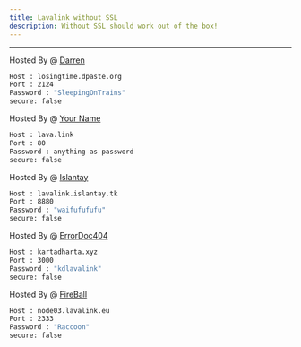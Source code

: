 ```yaml
---
title: Lavalink without SSL
description: Without SSL should work out of the box!
---
```


---
Hosted By @ [Darren](https://losingtime.dpaste.org/)
```bash
Host : losingtime.dpaste.org
Port : 2124
Password : "SleepingOnTrains"
secure: false
```
Hosted By @ [Your Name](https://support.something.host/en/article/lavalink-hosting-okm26z/)
```bash
Host : lava.link
Port : 80
Password : anything as password
secure: false
```
Hosted By @ [Islantay](https://github.com/Dep0s1t)
```bash
Host : lavalink.islantay.tk
Port : 8880
Password : "waifufufufu"
secure: false
```

Hosted By @ [ErrorDoc404](https://github.com/ErrorDoc404)
```bash
Host : kartadharta.xyz
Port : 3000
Password : "kdlavalink"
secure: false
```
Hosted By @ [FireBall](https://github.com/ErrorDoc404)
```bash
Host : node03.lavalink.eu
Port : 2333
Password : "Raccoon"
secure: false
```
